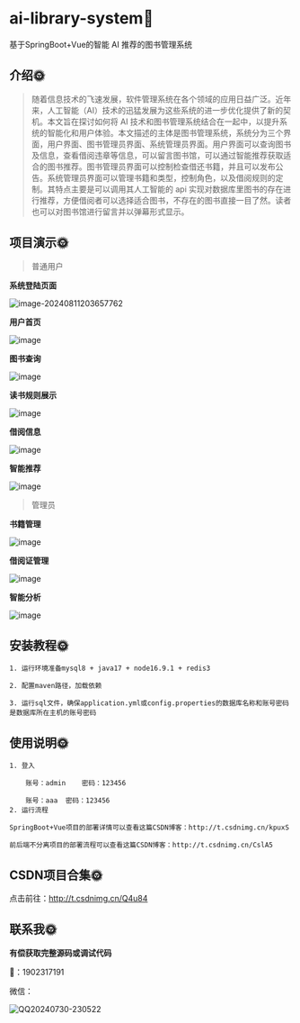 # ai-library-system🎂

基于SpringBoot+Vue的智能 AI 推荐的图书管理系统


## 介绍🌞

> 随着信息技术的飞速发展，软件管理系统在各个领域的应用日益广泛。近年来，人工智能（AI）技术的迅猛发展为这些系统的进一步优化提供了新的契机。本文旨在探讨如何将 AI 技术和图书管理系统结合在一起中，以提升系统的智能化和用户体验。本文描述的主体是图书管理系统，系统分为三个界面，用户界面、图书管理员界面、系统管理员界面。用户界面可以查询图书及信息，查看借阅违章等信息，可以留言图书馆，可以通过智能推荐获取适合的图书推荐。图书管理员界面可以控制检查借还书籍，并且可以发布公告。系统管理员界面可以管理书籍和类型，控制角色，以及借阅规则的定制。其特点主要是可以调用其人工智能的 api 实现对数据库里图书的存在进行推荐，方便借阅者可以选择适合图书，不存在的图书直接一目了然。读者也可以对图书馆进行留言并以弹幕形式显示。


## 项目演示🌞

> 普通用户

**系统登陆页面**

![image-20240811203657762](https://github.com/user-attachments/assets/c6d3807e-fa19-4731-80ae-04022c86424d)


**用户首页**

![image](https://github.com/user-attachments/assets/aa6616cd-c009-4b69-b8ba-2250f2d4fe5a)


**图书查询**

![image](https://github.com/user-attachments/assets/b88391cd-d43e-480a-9586-aef482073441)

**读书规则展示**

![image](https://github.com/user-attachments/assets/a3edc738-9009-4973-812c-ac9156108d0d)

**借阅信息**

![image](https://github.com/user-attachments/assets/a002dfc0-e940-4c1d-ae4e-82d6a71575f1)

**智能推荐**

![image](https://github.com/user-attachments/assets/a0e4254b-e2df-4fa0-ab89-9f62b96fda3d)

> 管理员

**书籍管理**

![image](https://github.com/user-attachments/assets/f50cf32c-deda-43df-af2c-d10c27703310)

**借阅证管理**

![image](https://github.com/user-attachments/assets/3d8b8f7c-3fe3-45a4-a9b6-23ac1a25f140)

**智能分析**

![image](https://github.com/user-attachments/assets/11fbf8f0-29ad-4ae7-9d64-8e38c20662ae)


## 安装教程🌞

```
1. 运行环境准备mysql8 + java17 + node16.9.1 + redis3

2. 配置maven路径，加载依赖

3. 运行sql文件，确保application.yml或config.properties的数据库名称和账号密码是数据库所在主机的账号密码
```


## 使用说明🌞

```
1. 登入

    账号：admin	密码：123456
    
    账号：aaa	密码：123456
2. 运行流程

SpringBoot+Vue项目的部署详情可以查看这篇CSDN博客：http://t.csdnimg.cn/kpuxS

前后端不分离项目的部署流程可以查看这篇CSDN博客：http://t.csdnimg.cn/CslA5
```


## CSDN项目合集🌞

点击前往：http://t.csdnimg.cn/Q4u84


## 联系我🌞

**有偿获取完整源码或调试代码**

🐧：1902317191

微信：


![QQ20240730-230522](https://github.com/user-attachments/assets/88e5761c-c372-4608-b65c-a1bd4e27dad0)
